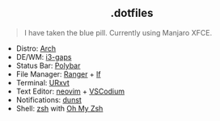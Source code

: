 <div align="center">
<h2>.dotfiles</h2>
</div>

> I have taken the blue pill. Currently using Manjaro XFCE.

- Distro: [Arch](https://www.archlinux.org/)
- DE/WM: [i3-gaps](https://github.com/Airblader/i3)
- Status Bar: [Polybar](https://github.com/polybar/polybar)
- File Manager: [Ranger](https://github.com/ranger/ranger) + [lf](https://github.com/gokcehan/lf)
- Terminal: [URxvt](https://github.com/exg/rxvt-unicode)
- Text Editor: [neovim](https://neovim.io/) + [VSCodium](https://github.com/VSCodium/vscodium)
- Notifications: [dunst](https://github.com/dunstn-project/dunst)
- Shell: [zsh](https://www.zsh.org/) with [Oh My Zsh](https://ohmyz.sh/)
